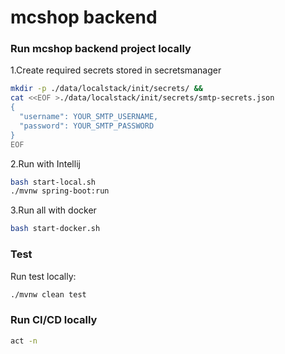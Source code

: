 # mcshop backend

### Run mcshop backend project locally

1.Create required secrets stored in secretsmanager
```bash
mkdir -p ./data/localstack/init/secrets/ &&
cat <<EOF >./data/localstack/init/secrets/smtp-secrets.json
{
  "username": YOUR_SMTP_USERNAME,
  "password": YOUR_SMTP_PASSWORD
}
EOF
```

2.Run with Intellij
```bash
bash start-local.sh
./mvnw spring-boot:run
```

3.Run all with docker
```bash
bash start-docker.sh
```

### Test
Run test locally:
```bash
./mvnw clean test
```

### Run CI/CD locally
```bash
act -n
```
